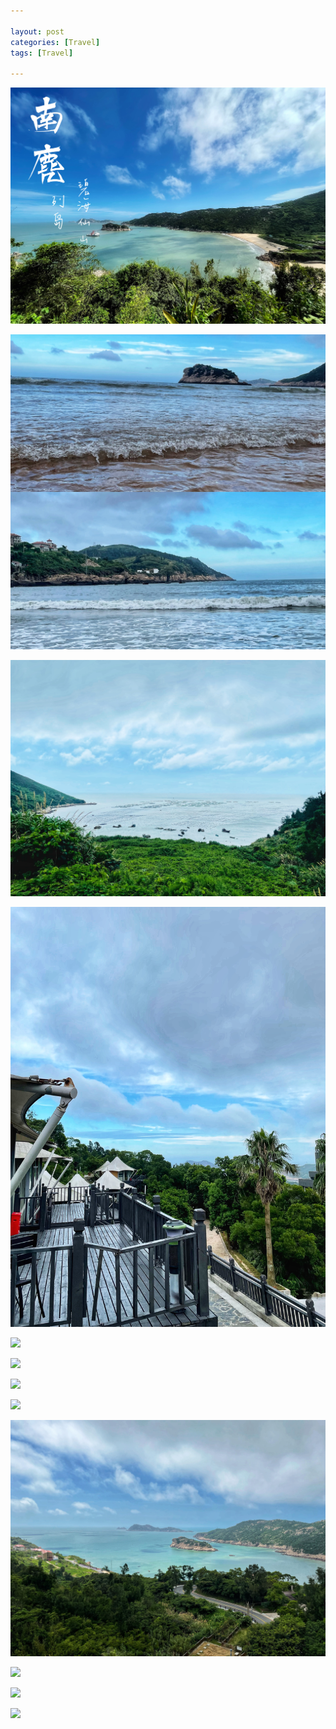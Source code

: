 ```yaml
---

layout: post
categories: [Travel]
tags: [Travel]

---
```


![](https://raw.githubusercontent.com/kakack/kakack.github.io/master/_images/nanji-1.JPG)

![](https://raw.githubusercontent.com/kakack/kakack.github.io/master/_images/nanji-2.JPG)

![](https://raw.githubusercontent.com/kakack/kakack.github.io/master/_images/nanji-3.jpg)

![](https://raw.githubusercontent.com/kakack/kakack.github.io/master/_images/nanji-4.jpg)

![](https://raw.githubusercontent.com/kakack/kakack.github.io/master/_images/nanji-5.jpg)

![](https://raw.githubusercontent.com/kakack/kakack.github.io/master/_images/nanji-6.jpg)

![](https://raw.githubusercontent.com/kakack/kakack.github.io/master/_images/nanji-7.jpg)

![](https://raw.githubusercontent.com/kakack/kakack.github.io/master/_images/nanji-8.jpg)

![](https://raw.githubusercontent.com/kakack/kakack.github.io/master/_images/nanji-9.jpg)

![](https://raw.githubusercontent.com/kakack/kakack.github.io/master/_images/nanji-10.jpg)

![](https://raw.githubusercontent.com/kakack/kakack.github.io/master/_images/nanji-11.jpg)

![](https://raw.githubusercontent.com/kakack/kakack.github.io/master/_images/nanji-12.jpg)